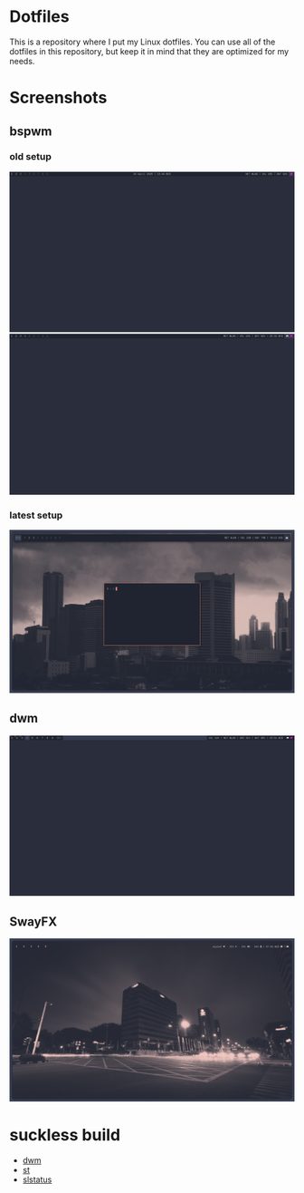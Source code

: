 # Dotfiles
This is a repository where I put my Linux dotfiles. You can use all of the dotfiles in this repository, but keep it in mind that they are optimized for my needs.

# Screenshots
## bspwm
### old setup
![](screenshots/bspwm-old.png)
![](screenshots/bspwm-old2.png)
### latest setup
![](screenshots/bspwm-now.png)
## dwm
![](screenshots/dwm.png)
## SwayFX
![](screenshots/swayfx.png)

# suckless build
- [dwm](https://codeberg.org/nextiaindex/dwm)
- [st](https://codeberg.org/nextiaindex/st)
- [slstatus](https://codeberg.org/nextiaindex/slstatus)
